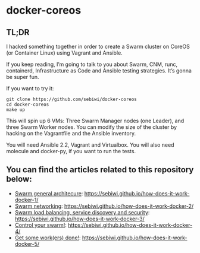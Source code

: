 # docker-coreos

## TL;DR

I hacked something together in order to create a Swarm cluster on CoreOS (or Container Linux) using Vagrant and Ansible.

If you keep reading, I’m going to talk to you about Swarm, CNM, runc, containerd, Infrastructure as Code and Ansible testing strategies. It’s gonna be super fun.

If you want to try it:

    git clone https://github.com/sebiwi/docker-coreos
    cd docker-coreos
    make up

This will spin up 6 VMs: Three Swarm Manager nodes (one Leader), and three Swarm Worker nodes. You can modify the size of the cluster by hacking on the Vagrantfile and the Ansible inventory.

You will need Ansible 2.2, Vagrant and Virtualbox. You will also need molecule and docker-py, if you want to run the tests.

## You can find the articles related to this repository below:

- [Swarm general architecure](https://sebiwi.github.io/how-does-it-work-docker-1/): https://sebiwi.github.io/how-does-it-work-docker-1/
- [Swarm networking](https://sebiwi.github.io/how-does-it-work-docker-2/): https://sebiwi.github.io/how-does-it-work-docker-2/
- [Swarm load balancing, service discovery and security](https://sebiwi.github.io/how-does-it-work-docker-3/): https://sebiwi.github.io/how-does-it-work-docker-3/
- [Control your swarm!](https://sebiwi.github.io/how-does-it-work-docker-4/): https://sebiwi.github.io/how-does-it-work-docker-4/
- [Get some work(ers) done!](https://sebiwi.github.io/how-does-it-work-docker-5/): https://sebiwi.github.io/how-does-it-work-docker-5/
